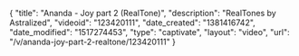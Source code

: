 {
    "title": "Ananda - Joy part 2 (RealTone)",
    "description": "RealTones by Astralized",
    "videoid": "123420111",
    "date_created": "1381416742",
    "date_modified": "1517274453",
    "type": "captivate",
    "layout": "video",
    "url": "\/v\/ananda-joy-part-2-realtone\/123420111"
}